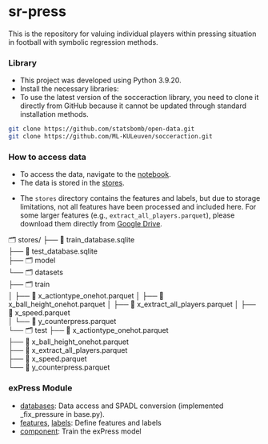 # sr-press
This is the repository for valuing individual players within pressing situation in football with symbolic regression methods.

### Library
- This project was developed using Python 3.9.20.
- Install the necessary libraries:
- To use the latest version of the socceraction library, you need to clone it directly from GitHub because it cannot be updated through standard installation methods.
```bash
git clone https://github.com/statsbomb/open-data.git
git clone https://github.com/ML-KULeuven/socceraction.git
```

### How to access data
- To access the data, navigate to the [notebook](https://github.com/leemingo/sr-press/tree/geonhee/notebook).
- The data is stored in the [stores](https://github.com/leemingo/sr-press/tree/geonhee/stores).
 * The `stores` directory contains the features and labels, but due to storage limitations, not all features have been processed and included here. For some larger features (e.g., `extract_all_players.parquet`), please download them directly from [Google Drive](https://drive.google.com/drive/folders/1MJ5UIXgQ2EEcQNstz4Jq2uNRGdOPKLl-).

🗂️ stores/
├── 📄 train_database.sqlite      
├── 📄 test_database.sqlite       
├── 🗂️ model                      
└── 🗂️ datasets       
    ├── 🗂️ train        
    │   ├── 📄 x_actiontype_onehot.parquet
    │   ├── 📄 x_ball_height_onehot.parquet
    │   ├── 📄 x_extract_all_players.parquet
    │   ├── 📄 x_speed.parquet        
    │   └── 📄 y_counterpress.parquet          
    └── 🗂️ test
        ├── 📄 x_actiontype_onehot.parquet  
        ├── 📄 x_ball_height_onehot.parquet   
        ├── 📄 x_extract_all_players.parquet   
        ├── 📄 x_speed.parquet            
        └── 📄 y_counterpress.parquet      
        
### exPress Module
- [databases](https://github.com/leemingo/sr-press/tree/geonhee/express/databases): Data access and SPADL conversion (implemented _fix_pressure in base.py).
- [features](https://github.com/leemingo/sr-press/blob/geonhee/express/features.py), [labels](https://github.com/leemingo/sr-press/blob/geonhee/express/labels.py): Define features and labels
- [component](https://github.com/leemingo/sr-press/tree/geonhee/express/components): Train the exPress model
